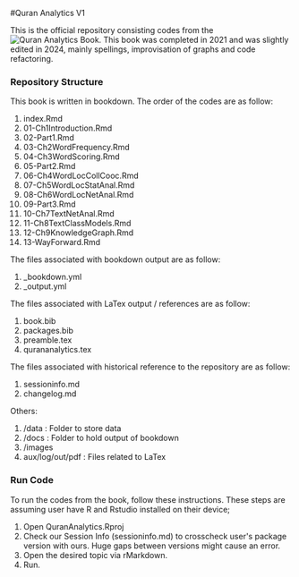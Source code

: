 #Quran Analytics V1

This is the official repository consisting codes from the ![Quran Analytics Book](https://www.amazon.com/Quran-Analytics-R-Practical-Introduction/dp/B093SN84T4). This book was completed in 2021 and was slightly edited in 2024, mainly spellings, improvisation of graphs and code refactoring.

### Repository Structure

This book is written in bookdown. The order of the codes are as follow:

1.  index.Rmd
2.  01-Ch1Introduction.Rmd
3.  02-Part1.Rmd
4.  03-Ch2WordFrequency.Rmd
5.  04-Ch3WordScoring.Rmd
6.  05-Part2.Rmd
7.  06-Ch4WordLocCollCooc.Rmd
8.  07-Ch5WordLocStatAnal.Rmd
9.  08-Ch6WordLocNetAnal.Rmd
10.  09-Part3.Rmd
11.  10-Ch7TextNetAnal.Rmd
12.  11-Ch8TextClassModels.Rmd
13.  12-Ch9KnowledgeGraph.Rmd
14.  13-WayForward.Rmd

The files associated with bookdown output are as follow:
1.  _bookdown.yml
2.  _output.yml

The files associated with LaTex output / references are as follow:
1.  book.bib
2.  packages.bib
3.  preamble.tex
4.  qurananalytics.tex

The files associated with historical reference to the repository are as follow:
1.  sessioninfo.md
2.  changelog.md

Others:
1.  /data : Folder to store data
2.  /docs : Folder to hold output of bookdown
3.  /images
4.  aux/log/out/pdf : Files related to LaTex

### Run Code

To run the codes from the book, follow these instructions. These steps are assuming user have R and Rstudio installed on their device;

1.  Open QuranAnalytics.Rproj
2.  Check our Session Info (sessioninfo.md) to crosscheck user's package version with ours. Huge gaps between versions might cause an error.
3.  Open the desired topic via rMarkdown.
4.  Run.

